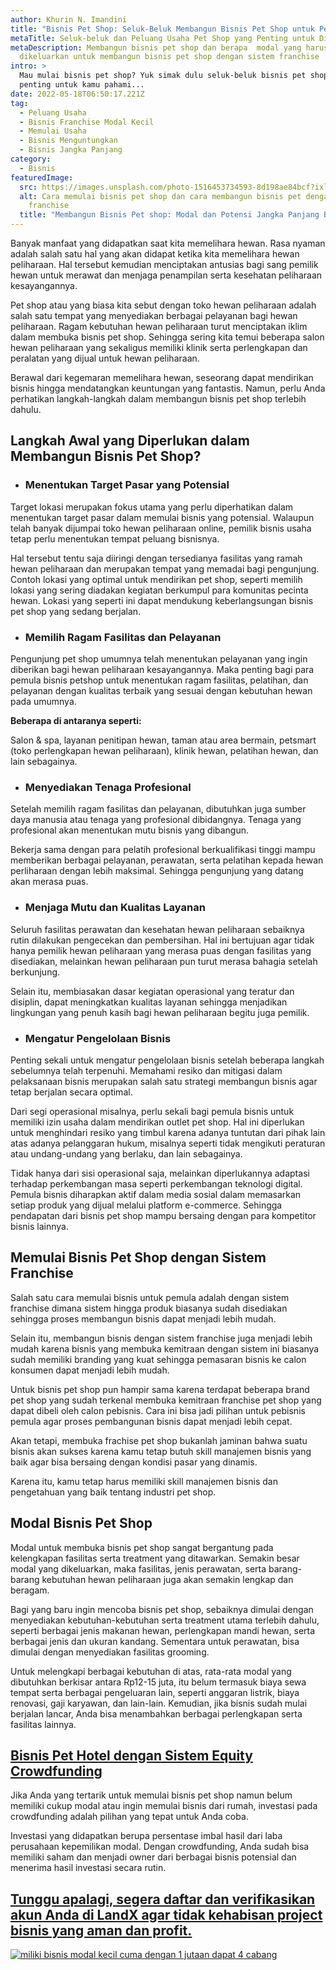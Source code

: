 ```yaml
---
author: Khurin N. Imandini
title: "Bisnis Pet Shop: Seluk-Beluk Membangun Bisnis Pet Shop untuk Pemula"
metaTitle: Seluk-beluk dan Peluang Usaha Pet Shop yang Penting untuk Dipahami
metaDescription: Membangun bisnis pet shop dan berapa  modal yang harus
  dikeluarkan untuk membangun bisnis pet shop dengan sistem franchise
intro: >
  Mau mulai bisnis pet shop? Yuk simak dulu seluk-beluk bisnis pet shop yang
  penting untuk kamu pahami... 
date: 2022-05-18T06:50:17.221Z
tag:
  - Peluang Usaha
  - Bisnis Franchise Modal Kecil
  - Memulai Usaha
  - Bisnis Menguntungkan
  - Bisnis Jangka Panjang
category:
  - Bisnis
featuredImage:
  src: https://images.unsplash.com/photo-1516453734593-8d198ae84bcf?ixlib=rb-1.2.1&ixid=MnwxMjA3fDB8MHxwaG90by1wYWdlfHx8fGVufDB8fHx8&auto=format&fit=crop&w=870&q=80
  alt: Cara memulai bisnis pet shop dan cara membangun bisnis pet dengan sistem
    franchise
  title: "Membangun Bisnis Pet shop: Modal dan Potensi Jangka Panjang Bisnis Pet Shop"
---
```

Banyak manfaat yang didapatkan saat kita memelihara hewan. Rasa nyaman adalah salah satu hal yang akan didapat ketika kita memelihara hewan peliharaan. Hal tersebut kemudian menciptakan antusias bagi sang pemilik hewan untuk merawat dan menjaga penampilan serta kesehatan peliharaan kesayangannya. 

Pet shop atau yang biasa kita sebut dengan toko hewan peliharaan adalah salah satu tempat yang menyediakan berbagai pelayanan bagi hewan peliharaan. Ragam kebutuhan hewan peliharaan turut menciptakan iklim dalam membuka bisnis pet shop. Sehingga sering kita temui beberapa salon hewan peliharaan yang sekaligus memiliki klinik serta perlengkapan dan peralatan yang dijual untuk hewan peliharaan. 

Berawal dari kegemaran memelihara hewan, seseorang dapat mendirikan bisnis hingga mendatangkan keuntungan yang fantastis. Namun, perlu Anda perhatikan langkah-langkah dalam membangun bisnis pet shop terlebih dahulu.

## Langkah Awal yang Diperlukan dalam Membangun Bisnis Pet Shop?

* ### Menentukan Target Pasar yang Potensial

Target lokasi merupakan fokus utama yang perlu diperhatikan dalam menentukan target pasar dalam memulai bisnis yang potensial. Walaupun telah banyak dijumpai toko hewan peliharaan online, pemilik bisnis usaha tetap perlu menentukan tempat peluang bisnisnya.

Hal tersebut tentu saja diiringi dengan tersedianya fasilitas yang ramah hewan peliharaan dan merupakan tempat yang memadai bagi pengunjung. Contoh lokasi yang optimal untuk mendirikan pet shop, seperti memilih lokasi yang sering diadakan kegiatan berkumpul para komunitas pecinta hewan. Lokasi yang seperti ini dapat mendukung keberlangsungan bisnis pet shop yang sedang berjalan.

* ### Memilih Ragam Fasilitas dan Pelayanan

Pengunjung pet shop umumnya telah menentukan pelayanan yang ingin diberikan bagi hewan peliharaan kesayangannya. Maka penting bagi para pemula bisnis petshop untuk menentukan ragam fasilitas, pelatihan, dan pelayanan dengan kualitas terbaik yang sesuai dengan kebutuhan hewan pada umumnya. 

**Beberapa di antaranya seperti:** 

Salon & spa, layanan penitipan hewan, taman atau area bermain, petsmart (toko perlengkapan hewan peliharaan), klinik hewan, pelatihan hewan, dan lain sebagainya.

* ### Menyediakan Tenaga Profesional

Setelah memilih ragam fasilitas dan pelayanan, dibutuhkan juga sumber daya manusia atau tenaga yang profesional dibidangnya. Tenaga yang profesional akan menentukan mutu bisnis yang dibangun. 

Bekerja sama dengan para pelatih profesional berkualifikasi tinggi mampu memberikan berbagai pelayanan, perawatan, serta pelatihan kepada hewan perliharaan dengan lebih maksimal. Sehingga pengunjung yang datang akan merasa puas.

* ### Menjaga Mutu dan Kualitas Layanan

Seluruh fasilitas perawatan dan kesehatan hewan peliharaan sebaiknya rutin dilakukan pengecekan dan pembersihan. Hal ini bertujuan agar tidak hanya pemilik hewan peliharaan yang merasa puas dengan fasilitas yang disediakan, melainkan hewan peliharaan pun turut merasa bahagia setelah berkunjung.

Selain itu, membiasakan dasar kegiatan operasional yang teratur dan disiplin, dapat meningkatkan kualitas layanan sehingga menjadikan lingkungan yang penuh kasih bagi hewan peliharaan begitu juga pemilik.

* ### Mengatur Pengelolaan Bisnis

Penting sekali untuk mengatur pengelolaan bisnis setelah beberapa langkah sebelumnya telah terpenuhi. Memahami resiko dan mitigasi dalam pelaksanaan bisnis merupakan salah satu strategi membangun bisnis agar tetap berjalan secara optimal. 

Dari segi operasional misalnya, perlu sekali bagi pemula bisnis untuk memiliki izin usaha dalam mendirikan outlet pet shop. Hal ini diperlukan untuk menghindari resiko yang timbul karena adanya tuntutan dari pihak lain atas adanya pelanggaran hukum, misalnya seperti tidak mengikuti peraturan atau undang-undang yang berlaku, dan lain sebagainya.

Tidak hanya dari sisi operasional saja, melainkan diperlukannya adaptasi terhadap perkembangan masa seperti perkembangan teknologi digital. Pemula bisnis diharapkan aktif dalam media sosial dalam memasarkan setiap produk yang dijual melalui platform e-commerce. Sehingga pendapatan dari bisnis pet shop mampu bersaing dengan para kompetitor bisnis lainnya.

## Memulai Bisnis Pet Shop dengan Sistem Franchise

Salah satu cara memulai bisnis untuk pemula adalah dengan sistem franchise dimana sistem hingga produk biasanya sudah disediakan sehingga proses membangun bisnis dapat menjadi lebih mudah. 

Selain itu, membangun bisnis dengan sistem franchise juga menjadi lebih mudah karena bisnis yang membuka kemitraan dengan sistem ini biasanya sudah memiliki branding yang kuat sehingga pemasaran bisnis ke calon konsumen dapat menjadi lebih mudah. 

Untuk bisnis pet shop pun hampir sama karena terdapat beberapa brand pet shop yang sudah terkenal membuka kemitraan franchise pet shop yang dapat dibeli oleh calon pebisnis. Cara ini bisa jadi pilihan untuk pebisnis pemula agar proses pembangunan bisnis dapat menjadi lebih cepat. 

Akan tetapi, membuka frachise pet shop bukanlah jaminan bahwa suatu bisnis akan sukses karena kamu tetap butuh skill manajemen bisnis yang baik agar bisa bersaing dengan kondisi pasar yang dinamis. 

Karena itu, kamu tetap harus memiliki skill manajemen bisnis dan pengetahuan yang baik tentang industri pet shop.

## Modal Bisnis Pet Shop

Modal untuk membuka bisnis pet shop sangat bergantung pada kelengkapan fasilitas serta treatment yang ditawarkan. Semakin besar modal yang dikeluarkan, maka fasilitas, jenis perawatan, serta barang-barang kebutuhan hewan peliharaan juga akan semakin lengkap dan beragam.

Bagi yang baru ingin mencoba bisnis pet shop, sebaiknya dimulai dengan menyediakan kebutuhan-kebutuhan serta treatment utama terlebih dahulu, seperti berbagai jenis makanan hewan, perlengkapan mandi hewan, serta berbagai jenis dan ukuran kandang. Sementara untuk perawatan, bisa dimulai dengan menyediakan fasilitas grooming. 

Untuk melengkapi berbagai kebutuhan di atas, rata-rata modal yang dibutuhkan berkisar antara Rp12-15 juta, itu belum termasuk biaya sewa tempat serta berbagai pengeluaran lain, seperti anggaran listrik, biaya renovasi, gaji karyawan, dan lain-lain. Kemudian, jika bisnis sudah mulai berjalan lancar, Anda bisa menambahkan berbagai perlengkapan serta fasilitas lainnya.

## [Bisnis Pet Hotel dengan Sistem Equity Crowdfunding](https://landx.id/?utm_source=Blog&utm_medium=organic+keyword&utm_campaign=blog&utm_id=Blog)

Jika Anda yang tertarik untuk memulai bisnis pet shop namun belum memiliki cukup modal atau ingin memulai bisnis dari rumah, investasi pada crowdfunding adalah pilihan yang tepat untuk Anda coba. 

Investasi yang didapatkan berupa persentase imbal hasil dari laba perusahaan kepemilikan modal. Dengan crowdfunding, Anda sudah bisa memiliki saham dan menjadi owner dari berbagai bisnis potensial dan menerima hasil investasi secara rutin.

## [Tunggu apalagi, segera daftar dan verifikasikan akun Anda di LandX agar tidak kehabisan project bisnis yang aman dan profit.](https://landx.id/?utm_source=Blog&utm_medium=organic+keyword&utm_campaign=blog&utm_id=Blog)

[![miliki bisnis modal kecil cuma dengan 1 jutaan dapat 4 cabang ](https://accountgram-production.sfo2.cdn.digitaloceanspaces.com/landx_ghost/2021/11/jadi-owner-bisnis-hanya-1-jutaan-dengan-cuan-yang-sangat-menjanjikan.png)](https://landx.id/?utm_source=Blog&utm_medium=organic+keyword&utm_campaign=blog&utm_id=Blog)